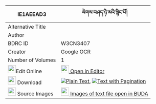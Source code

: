 |IE1AEEAD3|ལེགས་བཤད་ཉི་མའི་སྙིང་པོ། 
| --- | --- 
|Alternative Title |
|Author | 
|BDRC ID | W3CN3407
|Creator | Google OCR
|Number of Volumes| 1
|<img width="25" src="https://img.icons8.com/color/25/000000/edit-property.png">Edit Online| [<img width="25" src="https://avatars.githubusercontent.com/u/45091458?s=200&v=4"> Open in Editor](http://editor.openpecha.org/IE1AEEAD3)
|<img width="25" src="https://img.icons8.com/fluent/48/000000/download-2.png"/>  Download | [![](https://img.icons8.com/color/20/000000/txt.png)Plain Text](https://github.com/Openpecha/IE1AEEAD3/releases/download/v1/lekshe_nyima_i_nyingpo_plain_IE1AEEAD3.zip), [![](https://img.icons8.com/color/20/000000/txt.png)Text with Pagination](https://github.com/Openpecha/IE1AEEAD3/releases/download/v1/lekshe_nyima_i_nyingpo_pages_IE1AEEAD3.zip)
|<img width="25" src="https://img.icons8.com/plasticine/100/000000/pictures-folder.png"/>  Source Images | [<img width="25" src="https://library.bdrc.io/icons/BUDA-small.svg"> Images of text file open in BUDA](https://library.bdrc.io/show/bdr:W3CN3407)
